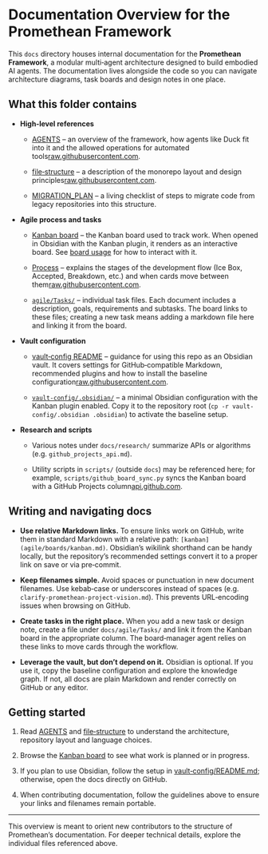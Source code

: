# Documentation Overview for the Promethean Framework

This `docs` directory houses internal documentation for the **Promethean Framework**, a modular multi‑agent architecture designed to build embodied AI agents. The documentation lives alongside the code so you can navigate architecture diagrams, task boards and design notes in one place.

## What this folder contains

- **High‑level references**
    
    - [AGENTS](AGENTS.md) – an overview of the framework, how agents like Duck fit into it and the allowed operations for automated tools[raw.githubusercontent.com](https://raw.githubusercontent.com/riatzukiza/promethean/ef2459fe07e70d361b9d915670ce2fa8218fbe51/AGENTS.md#:~:text=This%20repo%20defines%20the%20,and%20emotionally%20mediated%20decision%20structures).
        
    - [file‑structure](file-structure.md) – a description of the monorepo layout and design principles[raw.githubusercontent.com](https://raw.githubusercontent.com/riatzukiza/promethean/ef2459fe07e70d361b9d915670ce2fa8218fbe51/docs/file-structure.md#:~:text=).
        
    - [MIGRATION_PLAN](MIGRATION_PLAN.md) – a living checklist of steps to migrate code from legacy repositories into this structure.
        
- **Agile process and tasks**
    
    - [Kanban board](agile/boards/kanban.md) – the Kanban board used to track work. When opened in Obsidian with the Kanban plugin, it renders as an interactive board. See [board usage](board_usage.md) for how to interact with it.
        
    - [Process](agile/Process.md) – explains the stages of the development flow (Ice Box, Accepted, Breakdown, etc.) and when cards move between them[raw.githubusercontent.com](https://raw.githubusercontent.com/riatzukiza/promethean/ef2459fe07e70d361b9d915670ce2fa8218fbe51/docs/agile/Process.md#:~:text=).
        
    - [`agile/Tasks/`](agile/Tasks/) – individual task files. Each document includes a description, goals, requirements and subtasks. The board links to these files; creating a new task means adding a markdown file here and linking it from the board.
        
- **Vault configuration**
    
    - [vault‑config README](vault-config/README.md) – guidance for using this repo as an Obsidian vault. It covers settings for GitHub‑compatible Markdown, recommended plugins and how to install the baseline configuration[raw.githubusercontent.com](https://raw.githubusercontent.com/riatzukiza/promethean/ef2459fe07e70d361b9d915670ce2fa8218fbe51/vault-config/README.md#:~:text=%23%23%20GitHub).
        
    - [`vault-config/.obsidian/`](vault-config/.obsidian/) – a minimal Obsidian configuration with the Kanban plugin enabled. Copy it to the repository root (`cp -r vault-config/.obsidian .obsidian`) to activate the baseline setup.
        
- **Research and scripts**
    
    - Various notes under `docs/research/` summarize APIs or algorithms (e.g. `github_projects_api.md`).
        
    - Utility scripts in `scripts/` (outside `docs`) may be referenced here; for example, `scripts/github_board_sync.py` syncs the Kanban board with a GitHub Projects column[api.github.com](https://api.github.com/repos/riatzukiza/promethean/pulls/41/files).
        

## Writing and navigating docs

- **Use relative Markdown links.** To ensure links work on GitHub, write them in standard Markdown with a relative path: `[kanban](agile/boards/kanban.md)`. Obsidian’s wikilink shorthand can be handy locally, but the repository’s recommended settings convert it to a proper link on save or via pre‑commit.
    
- **Keep filenames simple.** Avoid spaces or punctuation in new document filenames. Use kebab‑case or underscores instead of spaces (e.g. `clarify-promethean-project-vision.md`). This prevents URL‑encoding issues when browsing on GitHub.
    
- **Create tasks in the right place.** When you add a new task or design note, create a file under `docs/agile/Tasks/` and link it from the Kanban board in the appropriate column. The board‑manager agent relies on these links to move cards through the workflow.
    
- **Leverage the vault, but don’t depend on it.** Obsidian is optional. If you use it, copy the baseline configuration and explore the knowledge graph. If not, all docs are plain Markdown and render correctly on GitHub or any editor.
    

## Getting started

1. Read [AGENTS](AGENTS.md) and [file‑structure](file-structure.md) to understand the architecture, repository layout and language choices.
    
2. Browse the [Kanban board](agile/boards/kanban.md) to see what work is planned or in progress.
    
3. If you plan to use Obsidian, follow the setup in [vault‑config/README.md](vault-config/README.md); otherwise, open the docs directly on GitHub.
    
4. When contributing documentation, follow the guidelines above to ensure your links and filenames remain portable.
    

---

This overview is meant to orient new contributors to the structure of Promethean’s documentation. For deeper technical details, explore the individual files referenced above.
